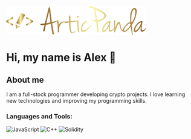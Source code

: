 ![Header](https://github.com/Artic-Panda/Artic-Panda/blob/main/assets/2.png)

# Hi, my name is Alex 👋 

## About me

I am a full-stock programmer developing crypto projects. I love learning new technologies and improving my programming skills.

### Languages and Tools:

![JavaScript](https://img.shields.io/badge/-JavaScript-090909?style=for-the-badge&logo=JavaScript&logoColor=E9D54D)
![C++](https://img.shields.io/badge/-C++-090909?style=for-the-badge&logo=C%2b%2b&logoColor=6296CC)
![Solidity](https://img.shields.io/badge/-Solidity-090909?style=for-the-badge&logo=SoliditylogoColor=6296CC)